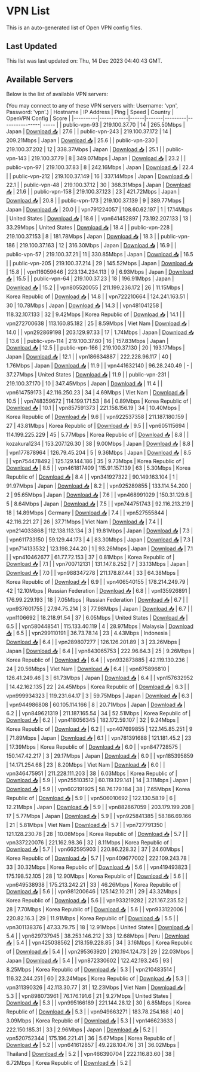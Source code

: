 # VPN List

This is an auto-generated list of Open VPN config files.

## Last Updated

This list was last updated on: Thu, 14 Dec 2023 04:40:43 GMT.

## Available Servers

Below is the list of available VPN servers:

(You may connect to any of these VPN servers with: Username: 'vpn', Password: 'vpn'.)
| Hostname | IP Address | Ping | Speed | Country | OpenVPN Config | Score |
|----------|------------|------|-------|---------|----------------| ----- |
| public-vpn-93 | 219.100.37.70 | 14 | 265.50Mbps | Japan | [Download 📥](./configs/server_0_JP.ovpn) | 27.6 |
| public-vpn-243 | 219.100.37.172 | 14 | 209.21Mbps | Japan | [Download 📥](./configs/server_1_JP.ovpn) | 25.6 |
| public-vpn-230 | 219.100.37.202 | 12 | 338.37Mbps | Japan | [Download 📥](./configs/server_2_JP.ovpn) | 25.1 |
| public-vpn-143 | 219.100.37.79 | 8 | 349.07Mbps | Japan | [Download 📥](./configs/server_3_JP.ovpn) | 23.2 |
| public-vpn-97 | 219.100.37.83 | 8 | 242.16Mbps | Japan | [Download 📥](./configs/server_4_JP.ovpn) | 22.4 |
| public-vpn-212 | 219.100.37.149 | 16 | 337.14Mbps | Japan | [Download 📥](./configs/server_5_JP.ovpn) | 22.1 |
| public-vpn-48 | 219.100.37.12 | 30 | 368.31Mbps | Japan | [Download 📥](./configs/server_6_JP.ovpn) | 21.6 |
| public-vpn-158 | 219.100.37.123 | 23 | 421.72Mbps | Japan | [Download 📥](./configs/server_7_JP.ovpn) | 20.8 |
| public-vpn-173 | 219.100.37.139 | 9 | 389.77Mbps | Japan | [Download 📥](./configs/server_8_JP.ovpn) | 20.0 |
| vpn791224057 | 108.60.62.197 | 1 | 17.14Mbps | United States | [Download 📥](./configs/server_9_US.ovpn) | 18.6 |
| vpn641452897 | 73.192.207.133 | 13 | 33.29Mbps | United States | [Download 📥](./configs/server_10_US.ovpn) | 18.4 |
| public-vpn-228 | 219.100.37.153 | 8 | 181.78Mbps | Japan | [Download 📥](./configs/server_11_JP.ovpn) | 18.3 |
| public-vpn-186 | 219.100.37.163 | 12 | 316.30Mbps | Japan | [Download 📥](./configs/server_12_JP.ovpn) | 16.9 |
| public-vpn-57 | 219.100.37.21 | 11 | 330.85Mbps | Japan | [Download 📥](./configs/server_13_JP.ovpn) | 16.5 |
| public-vpn-205 | 219.100.37.214 | 29 | 145.52Mbps | Japan | [Download 📥](./configs/server_14_JP.ovpn) | 15.8 |
| vpn116059646 | 223.134.234.113 | 9 | 6.93Mbps | Japan | [Download 📥](./configs/server_15_JP.ovpn) | 15.5 |
| public-vpn-64 | 219.100.37.23 | 18 | 196.91Mbps | Japan | [Download 📥](./configs/server_16_JP.ovpn) | 15.2 |
| vpn805520055 | 211.199.236.172 | 26 | 11.15Mbps | Korea Republic of | [Download 📥](./configs/server_17_KR.ovpn) | 14.8 |
| vpn722210664 | 124.241.163.51 | 30 | 10.78Mbps | Japan | [Download 📥](./configs/server_18_JP.ovpn) | 14.3 |
| vpn481041258 | 118.32.107.133 | 32 | 9.42Mbps | Korea Republic of | [Download 📥](./configs/server_19_KR.ovpn) | 14.1 |
| vpn272700638 | 113.160.85.182 | 25 | 8.59Mbps | Viet Nam | [Download 📥](./configs/server_20_VN.ovpn) | 14.0 |
| vpn292869198 | 203.129.97.33 | 17 | 1.74Mbps | Japan | [Download 📥](./configs/server_21_JP.ovpn) | 13.6 |
| public-vpn-114 | 219.100.37.60 | 16 | 157.83Mbps | Japan | [Download 📥](./configs/server_22_JP.ovpn) | 12.5 |
| public-vpn-166 | 219.100.37.130 | 20 | 193.17Mbps | Japan | [Download 📥](./configs/server_23_JP.ovpn) | 12.1 |
| vpn186634887 | 222.228.96.117 | 40 | 1.76Mbps | Japan | [Download 📥](./configs/server_24_JP.ovpn) | 11.9 |
| vpn441632140 | 96.28.240.49 | - | 37.27Mbps | United States | [Download 📥](./configs/server_25_US.ovpn) | 11.9 |
| public-vpn-231 | 219.100.37.170 | 10 | 347.45Mbps | Japan | [Download 📥](./configs/server_26_JP.ovpn) | 11.4 |
| vpn614759173 | 42.116.250.23 | 34 | 4.69Mbps | Viet Nam | [Download 📥](./configs/server_27_VN.ovpn) | 10.5 |
| vpn748359672 | 114.199.171.53 | 84 | 0.89Mbps | Korea Republic of | [Download 📥](./configs/server_28_KR.ovpn) | 10.1 |
| vpn857591373 | 221.158.156.19 | 34 | 10.40Mbps | Korea Republic of | [Download 📥](./configs/server_29_KR.ovpn) | 9.6 |
| vpn922537358 | 211.187.180.159 | 27 | 43.81Mbps | Korea Republic of | [Download 📥](./configs/server_30_KR.ovpn) | 9.5 |
| vpn605115694 | 114.199.225.229 | 45 | 5.77Mbps | Korea Republic of | [Download 📥](./configs/server_31_KR.ovpn) | 8.8 |
| kozakura1234 | 153.207.126.30 | 38 | 9.00Mbps | Japan | [Download 📥](./configs/server_32_JP.ovpn) | 8.8 |
| vpn177878964 | 126.79.45.204 | 5 | 9.36Mbps | Japan | [Download 📥](./configs/server_33_JP.ovpn) | 8.5 |
| vpn754478492 | 125.129.144.186 | 35 | 9.73Mbps | Korea Republic of | [Download 📥](./configs/server_34_KR.ovpn) | 8.5 |
| vpn461817409 | 115.91.157.139 | 63 | 5.30Mbps | Korea Republic of | [Download 📥](./configs/server_35_KR.ovpn) | 8.4 |
| vpn341927322 | 90.149.163.104 | 1 | 91.97Mbps | Japan | [Download 📥](./configs/server_36_JP.ovpn) | 8.2 |
| vpn925289855 | 133.114.54.200 | 2 | 95.65Mbps | Japan | [Download 📥](./configs/server_37_JP.ovpn) | 7.6 |
| vpn468991029 | 150.31.129.6 | 5 | 8.64Mbps | Japan | [Download 📥](./configs/server_38_JP.ovpn) | 7.5 |
| vpn744751743 | 92.116.213.219 | 18 | 14.89Mbps | Germany | [Download 📥](./configs/server_39_DE.ovpn) | 7.4 |
| vpn527555844 | 42.116.221.27 | 26 | 37.71Mbps | Viet Nam | [Download 📥](./configs/server_40_VN.ovpn) | 7.4 |
| vpn214033868 | 112.138.113.134 | 3 | 19.81Mbps | Japan | [Download 📥](./configs/server_41_JP.ovpn) | 7.3 |
| vpn611733150 | 59.129.44.173 | 4 | 83.30Mbps | Japan | [Download 📥](./configs/server_42_JP.ovpn) | 7.3 |
| vpn714133532 | 123.198.244.20 | 1 | 93.26Mbps | Japan | [Download 📥](./configs/server_43_JP.ovpn) | 7.1 |
| vpn410462677 | 61.77.72.153 | 37 | 0.81Mbps | Korea Republic of | [Download 📥](./configs/server_44_KR.ovpn) | 7.1 |
| vpn700712131 | 131.147.8.252 | 7 | 33.13Mbps | Japan | [Download 📥](./configs/server_45_JP.ovpn) | 7.0 |
| vpn988347278 | 211.178.87.44 | 33 | 64.38Mbps | Korea Republic of | [Download 📥](./configs/server_46_KR.ovpn) | 6.9 |
| vpn406540155 | 178.214.249.79 | 42 | 12.10Mbps | Russian Federation | [Download 📥](./configs/server_47_RU.ovpn) | 6.8 |
| vpn135926891 | 176.99.229.193 | 18 | 7.05Mbps | Russian Federation | [Download 📥](./configs/server_48_RU.ovpn) | 6.7 |
| vpn937601755 | 27.94.75.214 | 3 | 77.98Mbps | Japan | [Download 📥](./configs/server_49_JP.ovpn) | 6.7 |
| vpn1106692 | 18.218.91.54 | 37 | 6.05Mbps | United States | [Download 📥](./configs/server_50_US.ovpn) | 6.5 |
| vpn580448541 | 115.133.40.119 | 4 | 28.97Mbps | Malaysia | [Download 📥](./configs/server_51_MY.ovpn) | 6.5 |
| vpn299110191 | 36.73.78.14 | 23 | 4.43Mbps | Indonesia | [Download 📥](./configs/server_52_ID.ovpn) | 6.4 |
| vpn289807277 | 126.126.201.89 | 3 | 23.26Mbps | Japan | [Download 📥](./configs/server_53_JP.ovpn) | 6.4 |
| vpn843065753 | 222.96.64.3 | 25 | 9.26Mbps | Korea Republic of | [Download 📥](./configs/server_54_KR.ovpn) | 6.4 |
| vpn932873885 | 42.119.130.236 | 24 | 20.56Mbps | Viet Nam | [Download 📥](./configs/server_55_VN.ovpn) | 6.4 |
| vpn875896810 | 126.41.249.46 | 3 | 61.73Mbps | Japan | [Download 📥](./configs/server_56_JP.ovpn) | 6.4 |
| vpn157632952 | 14.42.162.135 | 22 | 24.45Mbps | Korea Republic of | [Download 📥](./configs/server_57_KR.ovpn) | 6.3 |
| vpn999934323 | 119.231.64.17 | 3 | 59.75Mbps | Japan | [Download 📥](./configs/server_58_JP.ovpn) | 6.3 |
| vpn944986808 | 60.105.114.166 | 8 | 20.71Mbps | Japan | [Download 📥](./configs/server_59_JP.ovpn) | 6.2 |
| vpn849621319 | 211.187.165.54 | 34 | 52.51Mbps | Korea Republic of | [Download 📥](./configs/server_60_KR.ovpn) | 6.2 |
| vpn418056345 | 182.172.59.107 | 32 | 9.24Mbps | Korea Republic of | [Download 📥](./configs/server_61_KR.ovpn) | 6.2 |
| vpn407699855 | 122.145.85.251 | 9 | 71.89Mbps | Japan | [Download 📥](./configs/server_62_JP.ovpn) | 6.1 |
| vpn781391688 | 121.181.45.2 | 23 | 17.39Mbps | Korea Republic of | [Download 📥](./configs/server_63_KR.ovpn) | 6.0 |
| vpn847728575 | 150.147.42.217 | 3 | 29.17Mbps | Japan | [Download 📥](./configs/server_64_JP.ovpn) | 6.0 |
| vpn185395859 | 14.171.254.68 | 23 | 8.20Mbps | Viet Nam | [Download 📥](./configs/server_65_VN.ovpn) | 6.0 |
| vpn346475951 | 211.228.111.203 | 38 | 6.03Mbps | Korea Republic of | [Download 📥](./configs/server_66_KR.ovpn) | 5.9 |
| vpn255103512 | 60.119.129.141 | 14 | 3.11Mbps | Japan | [Download 📥](./configs/server_67_JP.ovpn) | 5.9 |
| vpn602191925 | 58.76.179.184 | 38 | 7.65Mbps | Korea Republic of | [Download 📥](./configs/server_68_KR.ovpn) | 5.9 |
| vpn506010692 | 122.130.58.19 | 6 | 12.21Mbps | Japan | [Download 📥](./configs/server_69_JP.ovpn) | 5.9 |
| vpn882867059 | 203.179.199.208 | 17 | 5.77Mbps | Japan | [Download 📥](./configs/server_70_JP.ovpn) | 5.9 |
| vpn925841385 | 58.186.69.166 | 21 | 5.81Mbps | Viet Nam | [Download 📥](./configs/server_71_VN.ovpn) | 5.7 |
| vpn727791350 | 121.128.230.78 | 28 | 10.08Mbps | Korea Republic of | [Download 📥](./configs/server_72_KR.ovpn) | 5.7 |
| vpn337220076 | 221.162.98.36 | 32 | 8.11Mbps | Korea Republic of | [Download 📥](./configs/server_73_KR.ovpn) | 5.7 |
| vpn662595903 | 220.86.228.32 | 37 | 24.60Mbps | Korea Republic of | [Download 📥](./configs/server_74_KR.ovpn) | 5.7 |
| vpn409677002 | 222.109.243.78 | 33 | 30.32Mbps | Korea Republic of | [Download 📥](./configs/server_75_KR.ovpn) | 5.6 |
| vpn419493823 | 175.198.52.105 | 28 | 12.90Mbps | Korea Republic of | [Download 📥](./configs/server_76_KR.ovpn) | 5.6 |
| vpn649538938 | 175.213.242.21 | 33 | 46.26Mbps | Korea Republic of | [Download 📥](./configs/server_77_KR.ovpn) | 5.6 |
| vpn981200646 | 125.142.10.211 | 29 | 43.32Mbps | Korea Republic of | [Download 📥](./configs/server_78_KR.ovpn) | 5.6 |
| vpn933219282 | 221.167.235.52 | 28 | 7.70Mbps | Korea Republic of | [Download 📥](./configs/server_79_KR.ovpn) | 5.6 |
| vpn933122006 | 220.82.16.3 | 29 | 11.91Mbps | Korea Republic of | [Download 📥](./configs/server_80_KR.ovpn) | 5.5 |
| vpn301138376 | 47.33.79.75 | 18 | 12.91Mbps | United States | [Download 📥](./configs/server_81_US.ovpn) | 5.4 |
| vpn629737945 | 38.253.146.212 | 33 | 12.68Mbps | Peru | [Download 📥](./configs/server_82_PE.ovpn) | 5.4 |
| vpn425038562 | 218.159.228.85 | 34 | 3.16Mbps | Korea Republic of | [Download 📥](./configs/server_83_KR.ovpn) | 5.4 |
| vpn295363920 | 210.194.124.73 | 29 | 22.03Mbps | Japan | [Download 📥](./configs/server_84_JP.ovpn) | 5.4 |
| vpn872330602 | 122.42.193.245 | 93 | 8.25Mbps | Korea Republic of | [Download 📥](./configs/server_85_KR.ovpn) | 5.3 |
| vpn210483514 | 116.32.244.251 | 60 | 23.24Mbps | Korea Republic of | [Download 📥](./configs/server_86_KR.ovpn) | 5.3 |
| vpn311390326 | 42.113.30.77 | 31 | 12.23Mbps | Viet Nam | [Download 📥](./configs/server_87_VN.ovpn) | 5.3 |
| vpn898073961 | 76.176.191.6 | 21 | 9.27Mbps | United States | [Download 📥](./configs/server_88_US.ovpn) | 5.3 |
| vpn995166189 | 221.144.28.12 | 30 | 6.85Mbps | Korea Republic of | [Download 📥](./configs/server_89_KR.ovpn) | 5.3 |
| vpn949663271 | 183.78.254.168 | 40 | 3.09Mbps | Korea Republic of | [Download 📥](./configs/server_90_KR.ovpn) | 5.3 |
| vpn146623633 | 222.150.185.31 | 33 | 2.96Mbps | Japan | [Download 📥](./configs/server_91_JP.ovpn) | 5.2 |
| vpn520752344 | 175.196.221.41 | 36 | 5.67Mbps | Korea Republic of | [Download 📥](./configs/server_92_KR.ovpn) | 5.2 |
| vpn641612857 | 49.228.104.76 | 31 | 36.02Mbps | Thailand | [Download 📥](./configs/server_93_TH.ovpn) | 5.2 |
| vpn466390704 | 222.116.83.60 | 38 | 6.72Mbps | Korea Republic of | [Download 📥](./configs/server_94_KR.ovpn) | 5.2 |
